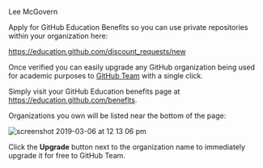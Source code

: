 Lee McGovern

Apply for GitHub Education Benefits so you can use private repositories within your organization here:

https://education.github.com/discount_requests/new

Once verified you can easily upgrade any GitHub organization being used for academic purposes to [GitHub Team](https://github.com/pricing) with a single click.

Simply visit your GitHub Education benefits page at https://education.github.com/benefits.

Organizations you own will be listed near the bottom of the page:

![screenshot 2019-03-06 at 12 13 06 pm](https://user-images.githubusercontent.com/6764844/53907148-cd043880-4009-11e9-8449-be66e15e13e1.png)

Click the **Upgrade** button next to the organization name to immediately upgrade it for free to GitHub Team.
